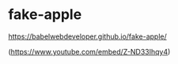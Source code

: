 # fake-apple

https://babelwebdeveloper.github.io/fake-apple/

(https://www.youtube.com/embed/Z-ND33Ihqy4)
